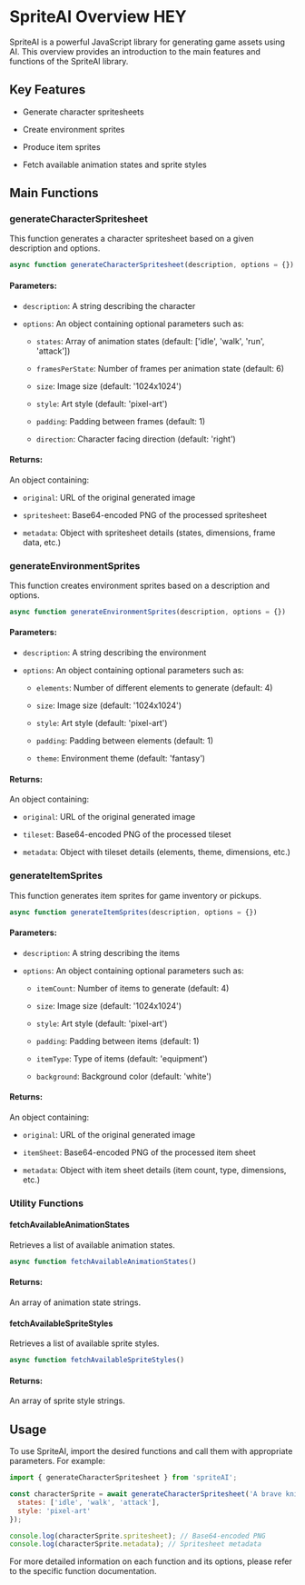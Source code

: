 # SpriteAI Overview HEY

SpriteAI is a powerful JavaScript library for generating game assets using AI. This overview provides an introduction to the main features and functions of the SpriteAI library.

## Key Features

* Generate character spritesheets

* Create environment sprites

* Produce item sprites

* Fetch available animation states and sprite styles

## Main Functions

### generateCharacterSpritesheet

This function generates a character spritesheet based on a given description and options.

```javascript
async function generateCharacterSpritesheet(description, options = {})
```

#### Parameters:

* `description`: A string describing the character

* `options`: An object containing optional parameters such as:

  * `states`: Array of animation states (default: \['idle', 'walk', 'run', 'attack'])

  * `framesPerState`: Number of frames per animation state (default: 6)

  * `size`: Image size (default: '1024x1024')

  * `style`: Art style (default: 'pixel-art')

  * `padding`: Padding between frames (default: 1)

  * `direction`: Character facing direction (default: 'right')

#### Returns:

An object containing:

* `original`: URL of the original generated image

* `spritesheet`: Base64-encoded PNG of the processed spritesheet

* `metadata`: Object with spritesheet details (states, dimensions, frame data, etc.)

### generateEnvironmentSprites

This function creates environment sprites based on a description and options.

```javascript
async function generateEnvironmentSprites(description, options = {})
```

#### Parameters:

* `description`: A string describing the environment

* `options`: An object containing optional parameters such as:

  * `elements`: Number of different elements to generate (default: 4)

  * `size`: Image size (default: '1024x1024')

  * `style`: Art style (default: 'pixel-art')

  * `padding`: Padding between elements (default: 1)

  * `theme`: Environment theme (default: 'fantasy')

#### Returns:

An object containing:

* `original`: URL of the original generated image

* `tileset`: Base64-encoded PNG of the processed tileset

* `metadata`: Object with tileset details (elements, theme, dimensions, etc.)

### generateItemSprites

This function generates item sprites for game inventory or pickups.

```javascript
async function generateItemSprites(description, options = {})
```

#### Parameters:

* `description`: A string describing the items

* `options`: An object containing optional parameters such as:

  * `itemCount`: Number of items to generate (default: 4)

  * `size`: Image size (default: '1024x1024')

  * `style`: Art style (default: 'pixel-art')

  * `padding`: Padding between items (default: 1)

  * `itemType`: Type of items (default: 'equipment')

  * `background`: Background color (default: 'white')

#### Returns:

An object containing:

* `original`: URL of the original generated image

* `itemSheet`: Base64-encoded PNG of the processed item sheet

* `metadata`: Object with item sheet details (item count, type, dimensions, etc.)

### Utility Functions

#### fetchAvailableAnimationStates

Retrieves a list of available animation states.

```javascript
async function fetchAvailableAnimationStates()
```

#### Returns:

An array of animation state strings.

#### fetchAvailableSpriteStyles

Retrieves a list of available sprite styles.

```javascript
async function fetchAvailableSpriteStyles()
```

#### Returns:

An array of sprite style strings.

## Usage

To use SpriteAI, import the desired functions and call them with appropriate parameters. For example:

```javascript
import { generateCharacterSpritesheet } from 'spriteAI';

const characterSprite = await generateCharacterSpritesheet('A brave knight in armor', {
  states: ['idle', 'walk', 'attack'],
  style: 'pixel-art'
});

console.log(characterSprite.spritesheet); // Base64-encoded PNG
console.log(characterSprite.metadata); // Spritesheet metadata
```

For more detailed information on each function and its options, please refer to the specific function documentation.
